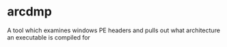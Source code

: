 arcdmp
======

A tool which examines windows PE headers and pulls out what architecture an executable is compiled for
